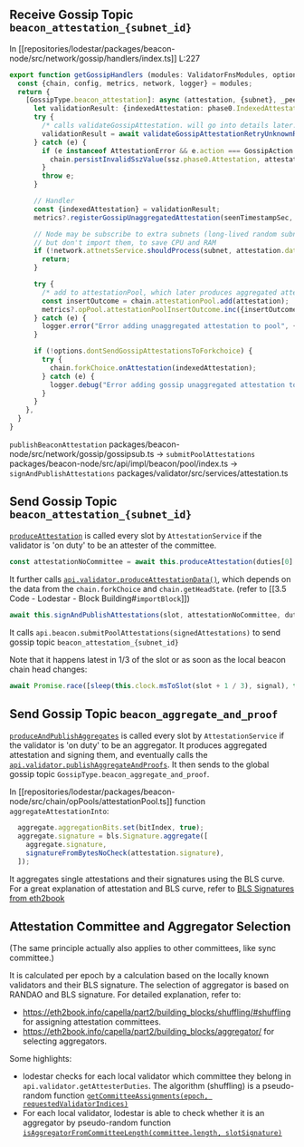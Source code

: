 ---
---

## Receive Gossip Topic `beacon_attestation_{subnet_id}`

In [[repositories/lodestar/packages/beacon-node/src/network/gossip/handlers/index.ts]] L:227
```TypeScript
export function getGossipHandlers (modules: ValidatorFnsModules, options: GossipHandlerOpts): GossipHandlers {
  const {chain, config, metrics, network, logger} = modules;
  return {
    [GossipType.beacon_attestation]: async (attestation, {subnet}, _peer, seenTimestampSec) => {
      let validationResult: {indexedAttestation: phase0.IndexedAttestation; subnet: number};
      try {
        /* calls validateGossipAttestation. will go into details later. */
        validationResult = await validateGossipAttestationRetryUnknownRoot(chain, attestation, subnet);
      } catch (e) {
        if (e instanceof AttestationError && e.action === GossipAction.REJECT) {
          chain.persistInvalidSszValue(ssz.phase0.Attestation, attestation, "gossip_reject");
        }
        throw e;
      }

      // Handler
      const {indexedAttestation} = validationResult;
      metrics?.registerGossipUnaggregatedAttestation(seenTimestampSec, indexedAttestation);

      // Node may be subscribe to extra subnets (long-lived random subnets). For those, validate the messages
      // but don't import them, to save CPU and RAM
      if (!network.attnetsService.shouldProcess(subnet, attestation.data.slot)) {
        return;
      }

      try {
        /* add to attestationPool, which later produces aggregated attestation */
        const insertOutcome = chain.attestationPool.add(attestation);
        metrics?.opPool.attestationPoolInsertOutcome.inc({insertOutcome});
      } catch (e) {
        logger.error("Error adding unaggregated attestation to pool", {subnet}, e as Error);
      }

      if (!options.dontSendGossipAttestationsToForkchoice) {
        try {
          chain.forkChoice.onAttestation(indexedAttestation);
        } catch (e) {
          logger.debug("Error adding gossip unaggregated attestation to forkchoice", {subnet}, e as Error);
        }
      }
    },
  }
}
```

`publishBeaconAttestation` packages/beacon-node/src/network/gossip/gossipsub.ts ->
`submitPoolAttestations` packages/beacon-node/src/api/impl/beacon/pool/index.ts ->
`signAndPublishAttestations` packages/validator/src/services/attestation.ts

## Send Gossip Topic `beacon_attestation_{subnet_id}`
[`produceAttestation`](repositories/lodestar/packages/validator/src/services/attestation.ts) is called every slot by `AttestationService` if the validator is 'on duty' to be an attester of the committee. 

```TypeScript
const attestationNoCommittee = await this.produceAttestation(duties[0].duty.committeeIndex, slot);
```
It further calls [`api.validator.produceAttestationData()`](repositories/lodestar/packages/beacon-node/src/api/impl/validator/index.ts), which depends on the data from the `chain.forkChoice`  and  `chain.getHeadState`. (refer to [[3.5 Code - Lodestar - Block Building#`importBlock`]])

```TypeScript
await this.signAndPublishAttestations(slot, attestationNoCommittee, duties);
```
It calls `api.beacon.submitPoolAttestations(signedAttestations)` to send gossip topic `beacon_attestation_{subnet_id}`

Note that it happens latest in 1/3 of the slot or as soon as the local beacon chain head changes:
```TypeScript
await Promise.race([sleep(this.clock.msToSlot(slot + 1 / 3), signal), this.emitter.waitForBlockSlot(slot)]);
```


## Send Gossip Topic `beacon_aggregate_and_proof`

[`produceAndPublishAggregates`](repositories/lodestar/packages/validator/src/services/attestation.ts) is called every slot by `AttestationService` if the validator is 'on duty' to be an aggregator. 
It produces aggregated attestation and signing them, and eventually calls the [`api.validator.publishAggregateAndProofs`](repositories/lodestar/packages/beacon-node/src/api/impl/validator/index.ts). It then sends to the global gossip topic `GossipType.beacon_aggregate_and_proof`.

In [[repositories/lodestar/packages/beacon-node/src/chain/opPools/attestationPool.ts]] function `aggregateAttestationInto`:
```TypeScript
  aggregate.aggregationBits.set(bitIndex, true);
  aggregate.signature = bls.Signature.aggregate([
    aggregate.signature,
    signatureFromBytesNoCheck(attestation.signature),
  ]);
```
It aggregates single attestations and their signatures using the BLS curve. For a great explanation of attestation and BLS curve, refer to [BLS Signatures from eth2book](https://eth2book.info/capella/part2/building_blocks/signatures/#bls-signatures)

## Attestation Committee and Aggregator Selection

(The same principle actually also applies to other committees, like sync committee.)

It is calculated per epoch by a calculation based on the locally known validators and their BLS signature. The selection of aggregator is based on RANDAO and BLS signature. For detailed explanation, refer to: 
- https://eth2book.info/capella/part2/building_blocks/shuffling/#shuffling for assigning attestation committees.
- https://eth2book.info/capella/part2/building_blocks/aggregator/ for selecting aggregators.

Some highlights:
- lodestar checks for each local validator which committee they belong in `api.validator.getAttesterDuties`. The algorithm (shuffling) is a pseudo-random function [`getCommitteeAssignments(epoch, requestedValidatorIndices)`](packages/state-transition/src/cache/epochContext.ts)
- For each local validator, lodestar is able to check whether it is an aggregator by pseudo-random function [`isAggregatorFromCommitteeLength(committee.length, slotSignature)`](repositories/lodestar/packages/state-transition/src/util/aggregator.ts)
